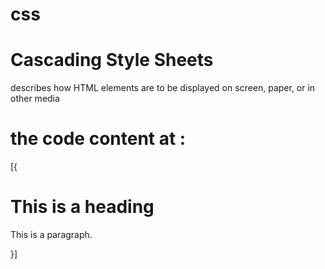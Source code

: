 # css
#  Cascading Style Sheets

  describes how HTML elements are to be displayed on screen, paper, or in other media 
# the code content at :

[{ <!DOCTYPE html>
<html>
<head>
<link rel="stylesheet" type="text/css" href="mystyle.css">
</head>
<body>

<h1>This is a heading</h1>
<p>This is a paragraph.</p>

</body>
</html> }]


